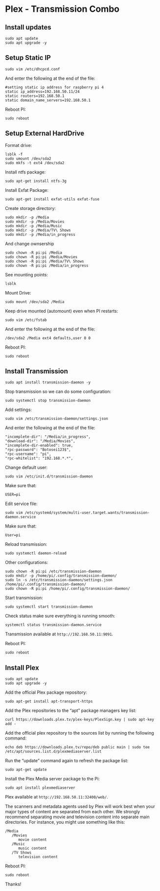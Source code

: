 # Plex - Transmission Combo

## Install updates

```
sudo apt update
sudo apt upgrade -y
```

## Setup Static IP

```
sudo vim /etc/dhcpcd.conf
```

And enter the following at the end of the file: 

```
#setting static ip address for raspberry pi 4
static ip_address=192.168.50.11/24
static routers=192.168.50.1
static domain_name_servers=192.168.50.1
```

Reboot PI:

```
sudo reboot
```

## Setup External HardDrive

Format drive:

```
lsblk -f
sudo umount /dev/sda2
sudo mkfs -t ext4 /dev/sda2
```

Install ntfs package:

```
sudo apt-get install ntfs-3g
```

Install Exfat Package:

```
sudo apt-get install exfat-utils exfat-fuse
```

Create storage directory:

```
sudo mkdir -p /Media
sudo mkdir -p /Media/Movies
sudo mkdir -p /Media/Music
sudo mkdir -p /Media/TV\ Shows
sudo mkdir -p /Media/in_progress
```

And change ownsership

```
sudo chown -R pi:pi /Media
sudo chown -R pi:pi /Media/Movies
sudo chown -R pi:pi /Media/TV\ Shows
sudo chown -R pi:pi /Media/in_progress
```

See mounting points:

```
lsblk
```

Mount Drive:

```
sudo mount /dev/sda2 /Media
```

Keep drive mounted (automount) even when PI restarts:

```
sudo vim /etc/fstab
```

And enter the following at the end of the file:

```
/dev/sda2 /Media ext4 defaults,user 0 0
```

Reboot PI:

```
sudo reboot
```

## Install Transmission

```
sudo apt install transmission-daemon -y
```

Stop transmission so we can do some configuration:

```
sudo systemctl stop transmission-daemon
```

Add settings:

```
sudo vim /etc/transmission-daemon/settings.json
```

And enter the following at the end of the file:

```
"incomplete-dir": "/Media/in_progress",
"download-dir": "/Media/Movies",
"incomplete-dir-enabled": true,
"rpc-password": "Botosei123$",
"rpc-username": "pi",
"rpc-whitelist": "192.168.*.*",
```

Change default user:

```
sudo vim /etc/init.d/transmission-daemon
```

Make sure that:

```
USER=pi
```

Edit service file:

```
sudo vim /etc/systemd/system/multi-user.target.wants/transmission-daemon.service
```

Make sure that:

```
User=pi
```

Reload transmission:

```
sudo systemctl daemon-reload
```

Other configurations:

```
sudo chown -R pi:pi /etc/transmission-daemon
sudo mkdir -p /home/pi/.config/transmission-daemon/
sudo ln -s /etc/transmission-daemon/settings.json /home/pi/.config/transmission-daemon/
sudo chown -R pi:pi /home/pi/.config/transmission-daemon/
```

Start transmission:

```
sudo systemctl start transmission-daemon
```

Check status make sure everything is running smooth:

```
systemctl status transmission-daemon.service
```

Transmission available at `http://192.168.50.11:9091`.

Reboot PI:

```
sudo reboot
```



## Install Plex

```
sudo apt update
sudo apt upgrade -y
```

Add the official Plex package repository:

```
sudo apt-get install apt-transport-https
```

Add the Plex repositories to the “apt” package managers key list:

```
curl https://downloads.plex.tv/plex-keys/PlexSign.key | sudo apt-key add -
```

Add the official plex repository to the sources list by running the following command:

```
echo deb https://downloads.plex.tv/repo/deb public main | sudo tee /etc/apt/sources.list.d/plexmediaserver.list
```

Run the “update” command again to refresh the package list:

```
sudo apt-get update
```

Install the Plex Media server package to the Pi:

```
sudo apt install plexmediaserver
```

Plex available at `http://192.168.50.11:32400/web/`.

The scanners and metadata agents used by Plex will work best when your major types of content are separated from each other. We strongly recommend separating movie and television content into separate main directories. For instance, you might use something like this:

```
/Media
   /Movies
      movie content
   /Music
      music content
   /TV Shows
      television content
```

Reboot PI:

```
sudo reboot
```

Thanks!
